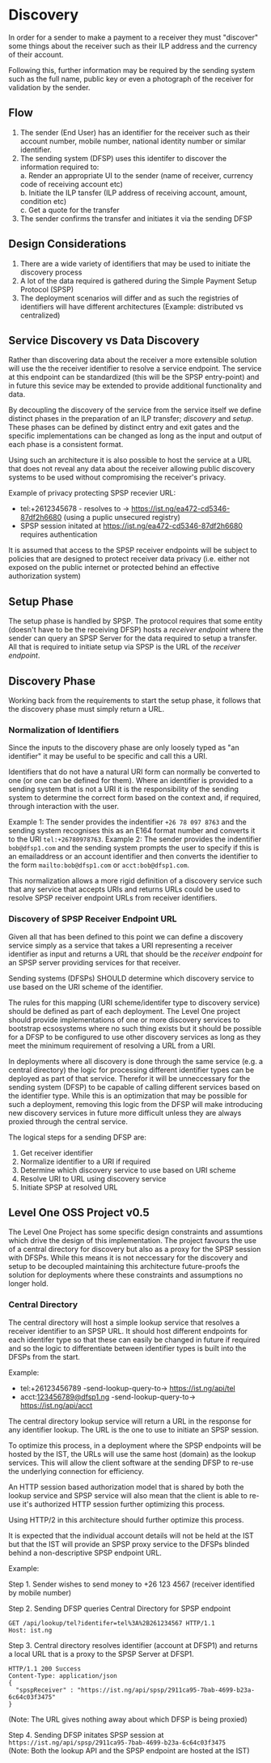 # Discovery

In order for a sender to make a payment to a receiver they must "discover" some things about the receiver such 
as their ILP address and the currency of their account.

Following this, further information may be required by the sending system such as the full name, public key or 
even a photograph of the receiver for validation by the sender.

## Flow

1. The sender (End User) has an identifier for the receiver such as their account number, mobile number, national identity number 
or similar identifier.
2. The sending system (DFSP) uses this identifer to discover the information required to:   
  a. Render an appropriate UI to the sender (name of receiver, currency code of receiving account etc)  
  b. Initiate the ILP tansfer (ILP address of receiving account, amount, condition etc)  
  c. Get a quote for the transfer
3. The sender confirms the transfer and initiates it via the sending DFSP

## Design Considerations

1. There are a wide variety of identifiers that may be used to initiate the discovery process
2. A lot of the data required is gathered during the Simple Payment Setup Protocol (SPSP)
3. The deployment scenarios will differ and as such the registries of identifiers will have different architectures
(Example: distributed vs centralized)

## Service Discovery vs Data Discovery

Rather than discovering data about the receiver a more extensible solution will use the the receiver identifier 
to resolve a service endpoint. The service at this endpoint can be standardized (this will be the SPSP entry-point) and in 
future this sevice may be extended to provide additional functionality and data.

By decoupling the discovery of the service from the service itself we define distinct phases in the preparation of 
an ILP transfer; *discovery* and *setup*. These phases can be defined by distinct entry and exit gates and the specific
implementations can be changed as long as the input and output of each phase is a consistent format.

Using such an architecture it is also possible to host the service at a URL that does not reveal any data about the
receiver allowing public discovery systems to be used without compromising the receiver's privacy.

Example of privacy protecting SPSP recevier URL:
- tel:+2612345678 - resolves to -> https://ist.ng/ea472-cd5346-87df2h6680 (using a puplic unsecured registry)
- SPSP session initated at https://ist.ng/ea472-cd5346-87df2h6680 requires authentication

It is assumed that access to the SPSP receiver endpoints will be subject to policies that are designed to protect receiver 
data privacy (i.e. either not exposed on the public internet or protected behind an effective authorization system)

## Setup Phase

The setup phase is handled by SPSP. The protocol requires that some entity (doesn't have to be the receiving DFSP) hosts a 
_receiver endpoint_ where the sender can query an SPSP Server for the data required to setup a transfer. All that is required to
initiate setup via SPSP is the URL of the _receiver endpoint_.

## Discovery Phase

Working back from the requirements to start the setup phase, it follows that the discovery phase must simply return a URL.

### Normalization of Identifiers

Since the inputs to the discovery phase are only loosely typed as "an identifier" it may be useful to be specific and call 
this a URI.

Identifiers that do not have a natural URI form can normally be converted to one (or one can be defined for them). Where an 
identifier is provided to a sending system that is not a URI it is the responsibility of the sending system to determine the 
correct form based on the context and, if required, through interaction with the user.

Example 1: The sender provides the indentifier `+26 78 097 8763` and the sending system recognises this as an E164 format number
and converts it to the URI `tel:+26780978763`.
Example 2: The sender provides the indentifier `bob@dfsp1.com` and the sending system prompts the user to specify if this is 
an emailaddress or an account identifier and then converts the identifier to the form `mailto:bob@dfsp1.com` or `acct:bob@dfsp1.com`.

This normalization allows a more rigid definition of a discovery service such that any service that accepts URIs and returns 
URLs could be used to resolve SPSP receiver endpoint URLs from receiver identifiers.

### Discovery of SPSP Receiver Endpoint URL

Given all that has been defined to this point we can define a discovery service simply as a service that takes a URI representing a 
receiver identifier as input and returns a URL that should be the _receiver endpoint_ for an SPSP server providing services for 
that receiver.

Sending systems (DFSPs) SHOULD determine which discovery service to use based on the URI scheme of the identifier.

The rules for this mapping (URI scheme/identifer type to discovery service) should be defined as part of each deployment. The Level
One project should provide implementations of one or more discovery services to bootstrap ecsosystems where no such thing exists but
it should be possible for a DFSP to be configured to use other discovery services as long as they meet the minimum requirement of
resolving a URL from a URI.

In deployments where all discovery is done through the same service (e.g. a central directory) the logic for processing different
identifier types can be deployed as part of that service. Therefor it will be unneccessary for the sending system (DFSP) to be capable
of calling different services based on the identifier type. While this is an optimization that may be possible for such a deployment,
removing this logic from the DFSP will make introducing new discovery services in future more difficult unless they are always proxied
through the central service.

The logical steps for a sending DFSP are:

1. Get receiver identifier
2. Normalize identifier to a URI if required
3. Determine which discovery service to use based on URI scheme
4. Resolve URI to URL using discovery service
5. Initiate SPSP at resolved URL

## Level One OSS Project v0.5

The Level One Project has some specific design constraints and assumtions which drive the design of this implementation. The project
favours the use of a central directory for discovery but also as a proxy for the SPSP session with DFSPs. While this means it is not 
neccessary for the discovery and setup to be decoupled maintaining this architecture future-proofs the solution for deployments where 
these constraints and assumptions no longer hold.

### Central Directory

The central directory will host a simple lookup service that resolves a receiver identifier to an SPSP URL. It should host different
endpoints for each identifer type so that these can easily be changed in future if required and so the logic to differentiate between
identifier types is built into the DFSPs from the start.

Example: 
 * tel:+26123456789 -send-lookup-query-to-> https://ist.ng/api/tel
 * acct:123456789@dfsp1.ng -send-lookup-query-to-> https://ist.ng/api/acct

The central directory lookup service will return a URL in the response for any identifier lookup. The URL is the one to use to 
initiate an SPSP session.

To optimize this process, in a deployment where the SPSP endpoints will be hosted by the IST, the URLs will use the same host (domain)
as the lookup services. This will allow the client software at the sending DFSP to re-use the underlying connection for efficiency.

An HTTP session based authorization model that is shared by both the lookup service and SPSP service will also mean that the client 
is able to re-use it's authorized HTTP session further optimizing this process.

Using HTTP/2 in this architecture should further optimize this process.

It is expected that the individual account details will not be held at the IST but that the IST will provide an SPSP proxy service to
the DFSPs blinded behind a non-descriptive SPSP endpoint URL.

Example:

Step 1. Sender wishes to send money to +26 123 4567 (receiver identified by mobile number)

Step 2. Sending DFSP queries Central Directory for SPSP endpoint
```http
GET /api/lookup/tel?identifer=tel%3A%2B261234567 HTTP/1.1
Host: ist.ng
```
Step 3. Central directory resolves identifier (account at DFSP1) and returns a local URL that is a proxy to the SPSP Server at DFSP1.
```http
HTTP/1.1 200 Success
Content-Type: application/json
{
  "spspReceiver" : "https://ist.ng/api/spsp/2911ca95-7bab-4699-b23a-6c64c03f3475"
}
```
(Note: The URL gives nothing away about which DFSP is being proxied)

Step 4. Sending DFSP initates SPSP session at `https://ist.ng/api/spsp/2911ca95-7bab-4699-b23a-6c64c03f3475`  
(Note: Both the lookup API and the SPSP endpoint are hosted at the IST)
